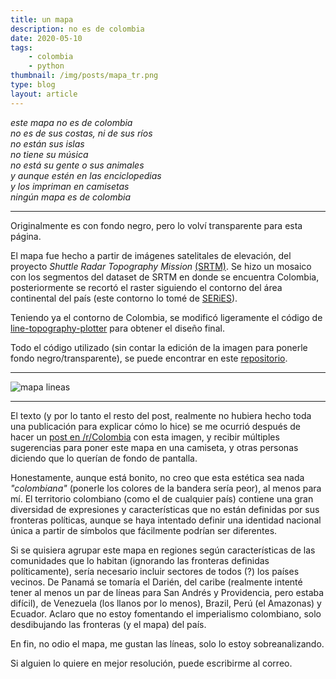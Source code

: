 ```yaml
---
title: un mapa
description: no es de colombia
date: 2020-05-10
tags:
    - colombia
    - python
thumbnail: /img/posts/mapa_tr.png
type: blog
layout: article
---
```


*este mapa no es de colombia*  
*no es de sus costas, ni de sus ríos*  
*no están sus islas*  
*no tiene su música*  
*no está su gente o sus animales*  
*y aunque estén en las enciclopedias*  
*y los impriman en camisetas*  
*ningún mapa es de colombia*

<hr>

Originalmente es con fondo negro, pero lo volví transparente para esta página.

El mapa fue hecho a partir de imágenes satelitales de elevación, del proyecto *Shuttle Radar Topography Mission* [(SRTM)](http://srtm.csi.cgiar.org/srtmdata/). Se hizo un mosaico con los segmentos del dataset de SRTM en donde se encuentra Colombia, posteriormente se recortó el raster siguiendo el contorno del área continental del país (este contorno lo tomé de [SERiES](https://sites.google.com/site/seriescol/)).

Teniendo ya el contorno de Colombia, se modificó ligeramente el código de [line-topography-plotter](https://github.com/sjaquemate/line-topography-plotter) para obtener el diseño final.

Todo el código utilizado (sin contar la edición de la imagen para ponerle fondo negro/transparente), se puede encontrar en este [repositorio](https://github.com/cazdlt/line-topography-plotter).


<!-- poner imágenes sacadas del notebook -->

<hr>
<img alt="mapa lineas" src="/img/posts/mapa_tr.png" />
<hr>

El texto (y por lo tanto el resto del post, realmente no hubiera hecho toda una publicación para explicar cómo lo hice) se me ocurrió después de hacer un [post en /r/Colombia](https://www.reddit.com/r/Colombia/comments/ggst2l/oc_relieve_colombiano/) con esta imagen, y recibir múltiples sugerencias para poner este mapa en una camiseta, y otras personas diciendo que lo querían de fondo de pantalla. 

Honestamente, aunque está bonito, no creo que esta estética sea nada *"colombiana"* (ponerle los colores de la bandera sería peor), al menos para mí. El territorio colombiano (como el de cualquier país) contiene una gran diversidad de expresiones y características que no están definidas por sus fronteras políticas, aunque se haya intentado definir una identidad nacional única a partir de símbolos que fácilmente podrían ser diferentes. 

Si se quisiera agrupar este mapa en regiones según características de las comunidades que lo habitan (ignorando las fronteras definidas políticamente), sería necesario incluir sectores de todos (?) los países vecinos. De Panamá se tomaría el Darién, del caribe (realmente intenté tener al menos un par de líneas para San Andrés y Providencia, pero estaba difícil), de Venezuela (los llanos por lo menos), Brazil, Perú (el Amazonas) y Ecuador. Aclaro que no estoy fomentando el imperialismo colombiano, solo desdibujando las fronteras (y el mapa) del país.

En fin, no odio el mapa, me gustan las líneas, solo lo estoy sobreanalizando.

Si alguien lo quiere en mejor resolución, puede escribirme al correo.



